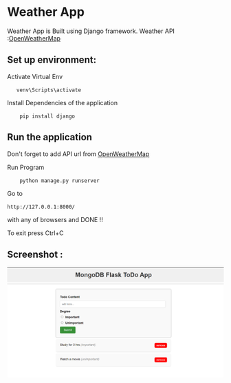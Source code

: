 # Weather App

Weather App is Built using Django framework.
Weather API :[OpenWeatherMap](https://openweathermap.org/)


## Set up environment:

Activate Virtual Env
```
   venv\Scripts\activate
```

Install Dependencies of the application
```
	pip install django
```

## Run the application

Don't forget to add API url from [OpenWeatherMap](https://openweathermap.org)

Run Program
```
    python manage.py runserver
```

Go to 
```
http://127.0.0.1:8000/
```
 with any of browsers and DONE !!

To exit press Ctrl+C


## Screenshot :

![Screenshot of the Output](https://github.com/thisismohan/MongoDB-Flask-ToDo/blob/main/static/Screenshot.png?raw=true "Screenshot of Output")